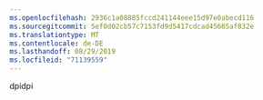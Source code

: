 ```yaml
---
ms.openlocfilehash: 2936c1a08885fccd241144eee15d97e0abecd116
ms.sourcegitcommit: 5ef0d02cb57c7153fd9d5417cdcad45665af832e
ms.translationtype: MT
ms.contentlocale: de-DE
ms.lasthandoff: 08/29/2019
ms.locfileid: "71139559"
---
```

<span data-ttu-id="ab80a-101">dpi</span><span class="sxs-lookup"><span data-stu-id="ab80a-101">dpi</span></span>